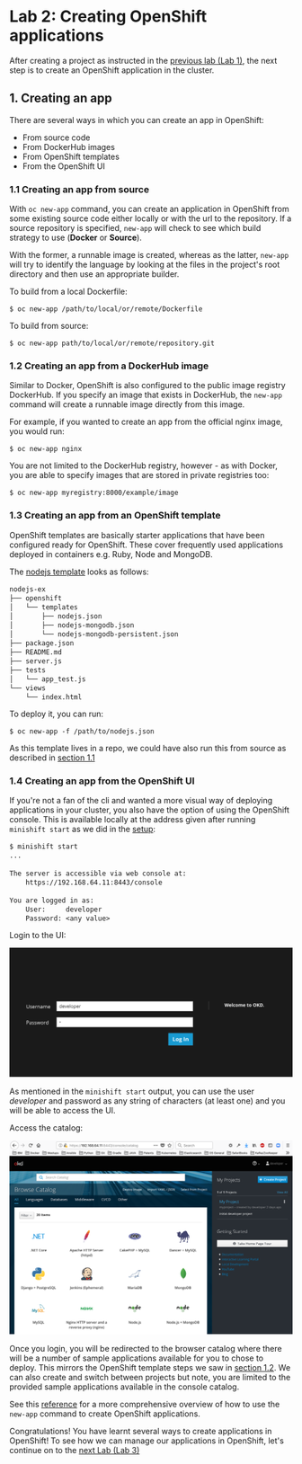 # Lab 2: Creating OpenShift applications

After creating a project as instructed in the [previous lab (Lab 1)](../Lab1/README.md), the next step is to create an OpenShift application in the cluster.

## 1. Creating an app 

There are several ways in which you can create an app in OpenShift:

- From source code
- From DockerHub images
- From OpenShift templates
- From the OpenShift UI

### 1.1 Creating an app from source

With `oc new-app` command, you can create an application in OpenShift from some existing source code either locally or with the url to the repository. If a source repository is specified, `new-app` will check to see which build strategy to use (**Docker** or **Source**). 

With the former, a runnable image is created, whereas as the latter, `new-app` will try to identify the language by looking at the files in the project's root directory and then use an appropriate builder. 

To build from a local Dockerfile:
```
$ oc new-app /path/to/local/or/remote/Dockerfile
```

To build from source:
```
$ oc new-app path/to/local/or/remote/repository.git
```

### 1.2 Creating an app from a DockerHub image

Similar to Docker, OpenShift is also configured to the public image registry DockerHub. If you specify an image that exists in DockerHub, the `new-app` command will create a runnable image directly from this image. 

For example, if you wanted to create an app from the official nginx image, you would run:
```
$ oc new-app nginx
```

You are not limited to the DockerHub registry, however - as with Docker, you are able to specify images that are stored in private registries too:
```
$ oc new-app myregistry:8000/example/image
```

### 1.3 Creating an app from an OpenShift template

OpenShift templates are basically starter applications that have been configured ready for OpenShift. These cover frequently used applications deployed in containers e.g. Ruby, Node and MongoDB. 

The [nodejs template](https://github.com/sclorg/nodejs-ex#openshift-origin-v3-setup) looks as follows:

```
nodejs-ex
├── openshift
│   └── templates
│       ├── nodejs.json
│       ├── nodejs-mongodb.json
│       └── nodejs-mongodb-persistent.json
├── package.json
├── README.md
├── server.js
├── tests
│   └── app_test.js
└── views
    └── index.html
```

To deploy it, you can run:

```
$ oc new-app -f /path/to/nodejs.json
```

As this template lives in a repo, we could have also run this from source as described in [section 1.1](./#11-creating-an-app-from-source)

### 1.4 Creating an app from the OpenShift UI

If you're not a fan of the cli and wanted a more visual way of deploying applications in your cluster, you also have the option of using the OpenShift console. This is available locally at the address given after running `minishift start` as we did in the [setup](https://github.com/mofesal/minishift-101/blob/master/workshop/README.md#start-the-openshift-server):

```console
$ minishift start
...

The server is accessible via web console at:
    https://192.168.64.11:8443/console

You are logged in as:
    User:     developer
    Password: <any value>
```

Login to the UI:

![OpenShift login](../images/openshift_login.png)

As mentioned in the `minishift start` output, you can use the user _developer_ and password as any string of characters (at least one) and you will be able to access the UI.

Access the catalog:

![OpenShift catalog](../images/openshift_console.png)

Once you login, you will be redirected to the browser catalog where there will be a number of sample applications available for you to chose to deploy. This mirrors the OpenShift template steps we saw in [section 1.2](./#12-creating-an-app-from-a-dockerhub-image). We can also create and switch between projects but note, you are limited to the provided sample applications available in the console catalog.

See this [reference](https://docs.openshift.com/enterprise/3.0/dev_guide/new_app.html) for a more comprehensive overview of how to use the `new-app` command to create OpenShift applications.

Congratulations! You have learnt several ways to create applications in OpenShift! To see how we can manage our applications in OpenShift, let's continue on to the [next Lab (Lab 3)](../Lab3/README.md)
